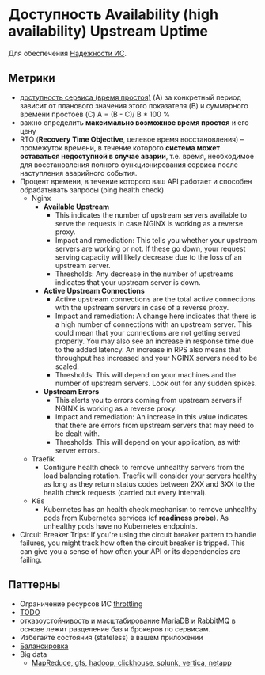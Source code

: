 # Доступность Availability (high availability) Upstream Uptime

Для обеспечения [Надежности ИС](../../devops/sre.md).

## Метрики

- [доступность сервиса (время простоя)](https://bigdataschool.ru/blog/sre-indicators-devops-itil.html) (A) за конкретный период зависит от планового значения этого показателя (B) и суммарного времени простоев (C)  A = (B - C)/ B * 100 %
- важно определить __максимально возможное время простоя__ и его цену
- RTO (__Recovery Time Objective__, целевое время восстановления) – промежуток времени, в течение которого __система может оставаться недоступной в случае аварии__, т.е. время, необходимое для восстановления полного функционирования сервиса после наступления аварийного события.
- Процент времени, в течение которого ваш API работает и способен обрабатывать запросы (ping health check)
  - Nginx
    - __Available Upstream__
      - This indicates the number of upstream servers available to serve the requests in case NGINX is working as a reverse proxy.
      - Impact and remediation: This tells you whether your upstream servers are working or not. If these go down, your request serving capacity will likely decrease due to the loss of an upstream server.
      - Thresholds: Any decrease in the number of upstreams indicates that your upstream server is down.
    - __Active Upstream Connections__ 
      - Active upstream connections are the total active connections with the upstream servers in case of a reverse proxy. 
      - Impact and remediation: A change here indicates that there is a high number of connections with an upstream server. This could mean that your connections are not getting served properly. You may also see an increase in response time due to the added latency. An increase in RPS also means that throughput has increased and your NGINX servers need to be scaled. 
      - Thresholds: This will depend on your machines and the number of upstream servers. Look out for any sudden spikes.
    - __Upstream Errors__
      - This alerts you to errors coming from upstream servers if NGINX is working as a reverse proxy. 
      - Impact and remediation: An increase in this value indicates that there are errors from upstream servers that may need to be dealt with. 
      - Thresholds: This will depend on your application, as with server errors.
  - Traefik
    - Configure health check to remove unhealthy servers from the load balancing rotation. Traefik will consider your servers healthy as long as they return status codes between 2XX and 3XX to the health check requests (carried out every interval).
  - K8s
    - Kubernetes has an health check mechanism to remove unhealthy pods from Kubernetes services (cf __readiness probe__). As unhealthy pods have no Kubernetes endpoints.
- Circuit Breaker Trips: If you're using the circuit breaker pattern to handle failures, you might track how often the circuit breaker is tripped. This can give you a sense of how often your API or its dependencies are failing.

## Паттерны

- Ограничение ресурсов ИС [throttling](https://docs.microsoft.com/ru-ru/azure/architecture/patterns/throttling)
- [TODO](https://photos.app.goo.gl/VaUseEzeFcvSJj6U9)
- отказоустойчивость и масштабирование MariaDB и RabbitMQ в основе лежит разделение баз и брокеров по сервисам.
- Избегайте состояния (stateless) в вашем приложении
- [Балансировка](../pattern/load.balancing.md)
- Big data
  - [MapReduce, gfs, hadoop, clickhouse, splunk, vertica, netapp](http://habrahabr.ru/post/272041/)
